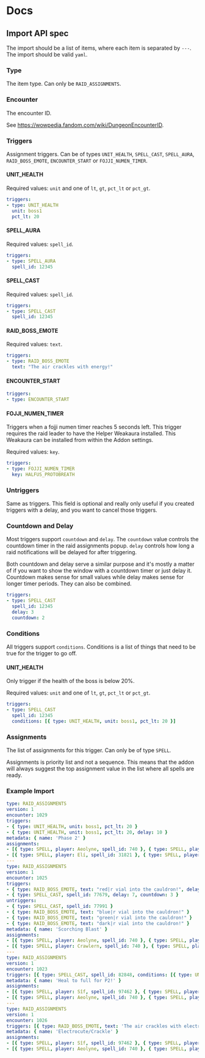 # Docs

## Import API spec

The import should be a list of items, where each item is separated by `---`. The import should be valid `yaml`.

### Type

The item type. Can only be `RAID_ASSIGNMENTS`.

### Encounter

The encounter ID.

See https://wowpedia.fandom.com/wiki/DungeonEncounterID.

### Triggers

Assignment triggers. Can be of types `UNIT_HEALTH`, `SPELL_CAST`, `SPELL_AURA`, `RAID_BOSS_EMOTE`, `ENCOUNTER_START` or `FOJJI_NUMEN_TIMER`.

#### UNIT_HEALTH

Required values: `unit` and one of `lt`, `gt`, `pct_lt` or `pct_gt`.

```yaml
triggers:
- type: UNIT_HEALTH
  unit: boss1
  pct_lt: 20
```

#### SPELL_AURA

Required values: `spell_id`.

```yaml
triggers:
- type: SPELL_AURA
  spell_id: 12345
```

#### SPELL_CAST

Required values: `spell_id`.

```yaml
triggers:
- type: SPELL_CAST
  spell_id: 12345
```

#### RAID_BOSS_EMOTE

Required values: `text`.

```yaml
triggers:
- type: RAID_BOSS_EMOTE
  text: "The air crackles with energy!"
```

#### ENCOUNTER_START

```yaml
triggers:
- type: ENCOUNTER_START
```

#### FOJJI_NUMEN_TIMER

Triggers when a fojji numen timer reaches 5 seconds left. This trigger requires the raid leader to have the Helper Weakaura installed. This Weakaura can be installed from within the Addon settings.

Required values: `key`.

```yaml
triggers:
- type: FOJJI_NUMEN_TIMER
  key: HALFUS_PROTOBREATH
```

### Untriggers

Same as triggers. This field is optional and really only useful if you created triggers with a delay, and you want to cancel those triggers.

### Countdown and Delay

Most triggers support `countdown` and `delay`. The `countdown` value controls the countdown timer in the raid assignments popup. `delay` controls how long a raid notifications will be delayed for after triggering.

Both countdown and delay serve a similar purpose and it's mostly a matter of if you want to show the window with a countdown timer or just delay it. Countdown makes sense for small values while delay makes sense for longer timer periods. They can also be combined.

```yaml
triggers:
- type: SPELL_CAST
  spell_id: 12345
  delay: 3
  countdown: 2
```

### Conditions

All triggers support `conditions`. Conditions is a list of things that need to be true for the trigger to go off.

#### UNIT_HEALTH

Only trigger if the health of the boss is below 20%.

Required values: `unit` and one of `lt`, `gt`, `pct_lt` or `pct_gt`.

```yaml
triggers:
- type: SPELL_CAST
  spell_id: 12345
  conditions: [{ type: UNIT_HEALTH, unit: boss1, pct_lt: 20 }]
```

### Assignments

The list of assignments for this trigger. Can only be of type `SPELL`.

Assignments is priority list and not a sequence. This means that the addon will always suggest the top assignment value in the list where all spells are ready.

### Example Import

```yaml
type: RAID_ASSIGNMENTS
version: 1
encounter: 1029
triggers: 
- { type: UNIT_HEALTH, unit: boss1, pct_lt: 20 }
- { type: UNIT_HEALTH, unit: boss1, pct_lt: 20, delay: 10 }
metadata: { name: 'Phase 2' }
assignments:
- [{ type: SPELL, player: Aeolyne, spell_id: 740 }, { type: SPELL, player: Dableach, spell_id: 51052 }]
- [{ type: SPELL, player: Elí, spell_id: 31821 }, { type: SPELL, player: Kondec, spell_id: 62618 }]
---
type: RAID_ASSIGNMENTS
version: 1
encounter: 1025
triggers:
- { type: RAID_BOSS_EMOTE, text: "red|r vial into the cauldron!", delay: 19, countdown: 3 }
- { type: SPELL_CAST, spell_id: 77679, delay: 7, countdown: 3 }
untriggers:
- { type: SPELL_CAST, spell_id: 77991 }
- { type: RAID_BOSS_EMOTE, text: "blue|r vial into the cauldron!" }
- { type: RAID_BOSS_EMOTE, text: "green|r vial into the cauldron!" }
- { type: RAID_BOSS_EMOTE, text: "dark|r vial into the cauldron!" }
metadata: { name: 'Scorching Blast' }
assignments:
- [{ type: SPELL, player: Aeolyne, spell_id: 740 }, { type: SPELL, player: Dableach, spell_id: 51052 }]
- [{ type: SPELL, player: Crawlern, spell_id: 740 }, { type: SPELL, player: Dableach, spell_id: 51052 }]
---
type: RAID_ASSIGNMENTS
version: 1
encounter: 1023
triggers: [{ type: SPELL_CAST, spell_id: 82848, conditions: [{ type: UNIT_HEALTH, unit: boss1, pct_lt: 25 }]}]
metadata: { name: 'Heal to full for P2!' }
assignments:
- [{ type: SPELL, player: Sîf, spell_id: 97462 }, { type: SPELL, player: Dableach, spell_id: 51052 }]
- [{ type: SPELL, player: Aeolyne, spell_id: 740 }, { type: SPELL, player: Solfernus, spell_id: 51052 }]
---
type: RAID_ASSIGNMENTS
version: 1
encounter: 1026
triggers: [{ type: RAID_BOSS_EMOTE, text: 'The air crackles with electricity!', countdown: 5 }]
metadata: { name: 'Electrocute/Crackle' }
assignments:
- [{ type: SPELL, player: Sîf, spell_id: 97462 }, { type: SPELL, player: Dableach, spell_id: 51052 }]
- [{ type: SPELL, player: Aeolyne, spell_id: 740 }, { type: SPELL, player: Solfernus, spell_id: 51052 }]
```
